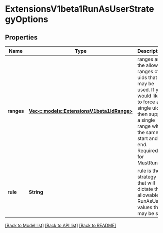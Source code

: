 # ExtensionsV1beta1RunAsUserStrategyOptions

## Properties
Name | Type | Description | Notes
------------ | ------------- | ------------- | -------------
**ranges** | [**Vec<::models::ExtensionsV1beta1IdRange>**](extensions.v1beta1.IDRange.md) | ranges are the allowed ranges of uids that may be used. If you would like to force a single uid then supply a single range with the same start and end. Required for MustRunAs. | [optional] [default to null]
**rule** | **String** | rule is the strategy that will dictate the allowable RunAsUser values that may be set. | [default to null]

[[Back to Model list]](../README.md#documentation-for-models) [[Back to API list]](../README.md#documentation-for-api-endpoints) [[Back to README]](../README.md)


